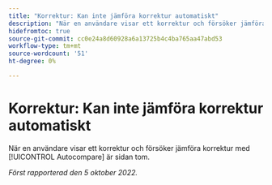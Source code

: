 ```yaml
---
title: "Korrektur: Kan inte jämföra korrektur automatiskt"
description: "När en användare visar ett korrektur och försöker jämföra korrektur med verktyget för automatisk jämförelse är sidan tom."
hidefromtoc: true
source-git-commit: cc0e24a8d60928a6a13725b4c4ba765aa47abd53
workflow-type: tm+mt
source-wordcount: '51'
ht-degree: 0%

---
```



# Korrektur: Kan inte jämföra korrektur automatiskt

<!--This issue is on both the WF and WFP TOCs-->

När en användare visar ett korrektur och försöker jämföra korrektur med [!UICONTROL Autocompare] är sidan tom.

_Först rapporterad den 5 oktober 2022._

